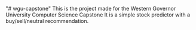 "# wgu-capstone" 
This is the project made for the Western Governor University Computer Science Capstone
It is a simple stock predictor with a buy/sell/neutral recommendation.
